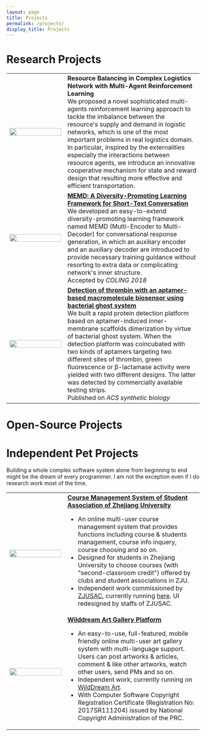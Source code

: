 ```yaml
---
layout: page
title: Projects
permalink: /projects/
display_title: Projects
---
```


# Research Projects

<table width="100%" style="border: 0px; ">
    <tr>
        <td>
            <center><img src="{{site.url}}/assets/publications/marl.png" width="100%"/></center>
        </td>
        <td width="70%">
            <b>Resource Balancing in Complex Logistics Network with Multi-Agent Reinforcement Learning</b><br />
            We proposed a novel sophisticated multi-agents reinforcement learning approach to tackle the imbalance between the resource's supply and demand in logistic networks, which is one of the most important problems in real logistics domain. In particular, inspired by the externalities especially the interactions between resource agents, we introduce an innovative cooperative mechanism for state and reward design that resulting more effective and efficient transportation.
        </td>
    </tr>
    <tr>
        <td>
            <center><img src="{{site.url}}/assets/publications/memd.png" width="100%"/></center>
        </td>
        <td width="70%">
            <a href="http://www.aclweb.org/anthology/C18-1109" id="memd"><b>MEMD: A Diversity-Promoting Learning Framework for Short-Text Conversation</b></a> <br />
            We developed an easy-to-extend diversity-promoting learning framework named MEMD (Multi-Encoder to Multi-Decoder) for conversational response generation, in which an auxiliary encoder and an auxiliary decoder are introduced to provide necessary training guidance without resorting to extra data or complicating network's inner structure. <br />
            Accepted by <i>COLING 2018</i>
        </td>
    </tr>
    <tr>
        <td>
            <center><img src="{{site.url}}/assets/publications/aptamer.jpeg" width="100%"/></center>
        </td>
        <td width="70%">
            <a href="http://pubs.acs.org/doi/abs/10.1021/sb500018f" id="aptamer"><b>Detection of thrombin with an aptamer-based macromolecule biosensor using bacterial ghost system</b></a> <br />
            We built a rapid protein detection platform based on aptamer-induced inner-membrane scaffolds dimerization by virtue of bacterial ghost system. When the detection platform was coincubated with two kinds of aptamers targeting two different sites of thrombin, green fluorescence or β-lactamase activity were yielded with two different designs. The latter was detected by commercially available testing strips.<br />
            Published on <i>ACS synthetic biology</i>
        </td>
    </tr>
</table>

# Open-Source Projects

# Independent Pet Projects

Building a whole complex software system alone from beginning to end might be the dream of every programmer. I am not the exception even if I do research work most of the time.

<table width="100%" style="border: 0px; ">
    <tr>
        <td>
            <center><img src="{{site.url}}/assets/projects/cms.jpg" width="100%"/></center>
        </td>
        <td width="70%">
            <a href="http://www.zjustjpkc.com/"><b>Course Management System of Student Association of Zhejiang University</b></a>
            <ul>
                <li>An online multi-user course management system that provides functions including course & students management, course info inquery, course choosing and so on.</li>
                <li>Designed  for students in Zhejiang University to choose courses (with "second-classroom credit") offered by clubs and student associations in ZJU.</li>
                <li>Independent work commissioned by <a href="http://www.cde.zju.edu.cn/">ZJUSAC</a>, currently running <a href="http://www.zjustjpkc.com/">here</a>. UI redesigned by staffs of ZJUSAC.</li>
            </ul>
        </td>
    </tr>
    <tr>
        <td>
            <center><img src="{{site.url}}/assets/projects/wilddream.jpg" width="100%"/></center>
        </td>
        <td width="70%">
            <a href="http://www.wilddream.net"><b>Wilddream Art Gallery Platform</b></a> <br />
            <ul>
                <li>An easy-to-use, full-featured, mobile friendly online multi-user art gallery system with multi-language support. Users can post artworks & articles, comment & like other artworks, watch other users, send PMs and so on. <!-- developed by PHP (with ThinkPHP framework), MySQL, HTML, CSS (with Bootstrap), Javascript (with JQuery), etc.--></li> 
                <li>Independent work, currently running on <a href="http://www.wilddream.net">WildDream Art</a>.</li>
                <li>With Computer Software Copyright Registration Certificate (Registration No: 2017SR111204) issued by National Copyright Administration of the PRC.</li>
            </ul>
        </td>
    </tr>
</table>

<!-- - **Course Management System of Student Association of Zhejiang University**
    - An online multi-user course management system that provides functions including course & students management, course info inquery, course choosing and so on.
    - Designed  for students in Zhejiang University to choose courses (with "second-classroom credit") offered by clubs and student associations in ZJU.
    - Independent work commissioned by [ZJUSAC](http://www.cde.zju.edu.cn/), currently running [Here](http://www.zjustjpkc.com/).
- **Wilddream Platform (beta)**
    - An easy-to-use online multi-user art gallery system with multi-language support (including Chinese!), developed by PHP (with ThinkPHP framework), MySQL, HTML, CSS (with Bootstrap), Javascript (with JQuery), etc.
    - Independent work, currently running on [WildDream Art](http://www.wilddream.net).
    - With Computer Software Copyright Registration Certificate (Registration No: 2017SR111204) issued by National Copyright Administration of the PRC. -->
